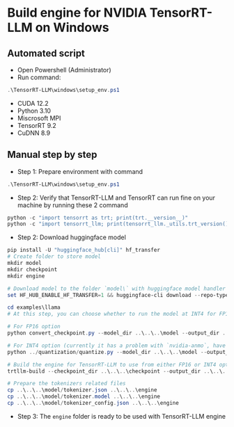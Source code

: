 # Build engine for NVIDIA TensorRT-LLM on Windows

## Automated script

- Open Powershell (Administrator)
- Run command:

```ps1
.\TensorRT-LLM\windows\setup_env.ps1
```

- CUDA 12.2
- Python 3.10
- Miscrosoft MPI
- TensorRT 9.2
- CuDNN 8.9

## Manual step by step

- Step 1: Prepare environment with command

```ps1
.\TensorRT-LLM\windows\setup_env.ps1
```

- Step 2: Verify that TensorRT-LLM and TensorRT can run fine on your machine by running these 2 command

```ps1
python -c "import tensorrt as trt; print(trt.__version__)"
python -c "import tensorrt_llm; print(tensorrt_llm._utils.trt_version())"
```

- Step 2: Download huggingface model

```ps1
pip install -U "huggingface_hub[cli]" hf_transfer
# Create folder to store model
mkdir model
mkdir checkpoint
mkdir engine

# Download model to the folder `model\` with huggingface model handler (e.g jan-hq/stealth-v1.2)
set HF_HUB_ENABLE_HF_TRANSFER=1 && huggingface-cli download --repo-type model --local-dir .\model <model handler>

cd examples\llama
# At this step, you can choose whether to run the model at INT4 for FP16, choose either next step

# For FP16 option
python convert_checkpoint.py --model_dir ..\..\..\model --output_dir ..\..\..\checkpoint --dtype float16

# For INT4 option (currently it has a problem with `nvidia-anmo`, have to check)
python ../quantization/quantize.py --model_dir ..\..\..\model --output_dir ..\..\..\checkpoint --dtype float16 --dtype float16 --awq_block_size 128 --kv_cache_dtype int8 --calib_size 32

# Build the engine for TensorRT-LLM to use from either FP16 or INT4 options
trtllm-build --checkpoint_dir ..\..\..\checkpoint --output_dir ..\..\..\engine --gemm_plugin float16

# Prepare the tokenizers related files
cp ..\..\..\model/tokenizer.json ..\..\..\engine
cp ..\..\..\model/tokenizer.model ..\..\..\engine
cp ..\..\..\model/tokenizer_config.json ..\..\..\engine
```

- Step 3: The `engine` folder is ready to be used with TensorRT-LLM engine
